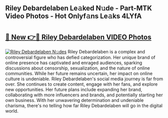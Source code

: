 ## Riley Debardelaben Le𝚊ked N𝚞de - Part-MTK Video Photos - Hot Onlyf𝚊ns Le𝚊ks 4LYfA

# <h2><a href="http://ab39397.deff.icu/?id=Riley+Debardelaben">🔗 New 👉🔴 Riley Debardelaben VIDEO Photos</a></h2>

[![Riley Debardelaben N𝚞des](https://i.imgur.com/rIISA9y.gif)](http://ab39397.deff.icu/?id=Riley+Debardelaben)
Riley Debardelaben is a complex and controversial figure who has defied categorization. Her unique brand of online presence has captivated and enraged audiences, sparking discussions about censorship, sexualization, and the nature of online communities. While her future remains uncertain, her impact on online culture is undeniable. Riley Debardelaben's social media journey is far from over. She continues to create content, engage with her fans, and explore new opportunities. Her future plans include expanding her brand, collaborating with more influencers and brands, and potentially starting her own business. With her unwavering determination and undeniable charisma, there's no telling how far Riley Debardelaben will go in the digital world.
